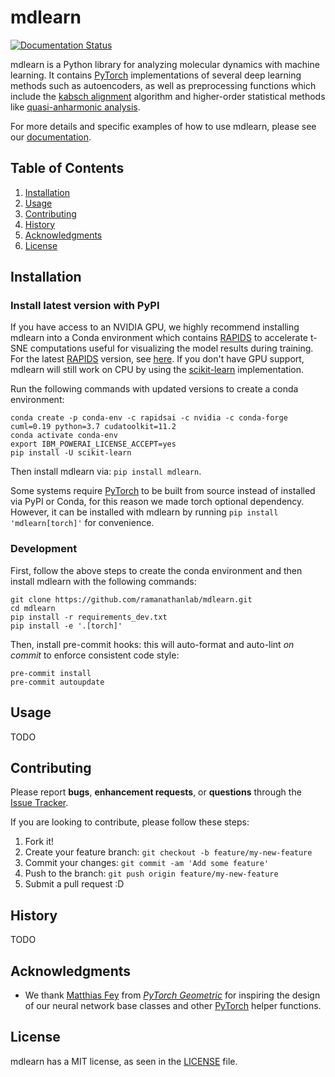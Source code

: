 # mdlearn

[![Documentation Status](https://readthedocs.org/projects/mdlearn/badge/?version=latest)](https://mdlearn.readthedocs.io/en/latest/?badge=latest)

mdlearn is a Python library for analyzing molecular dynamics with machine learning. It contains [PyTorch](https://pytorch.org/) implementations of several deep learning methods such as autoencoders, as well as preprocessing functions which include the [kabsch alignment](https://en.wikipedia.org/wiki/Kabsch_algorithm) algorithm and higher-order statistical methods like [quasi-anharmonic analysis](https://journals.plos.org/plosone/article?id=10.1371/journal.pone.0015827).

For more details and specific examples of how to use mdlearn, please see our [documentation](https://mdlearn.readthedocs.io/en/latest/).

## Table of Contents
1. [Installation](#installation)
2. [Usage](#usage)
3. [Contributing](#contributing)
4. [History](#history)
5. [Acknowledgments](#acknowledgments)
6. [License](#license)

## Installation

### Install latest version with PyPI 

If you have access to an NVIDIA GPU, we highly recommend installing mdlearn into a Conda environment which contains [RAPIDS](https://rapids.ai/) to accelerate t-SNE computations useful for visualizing the model results during training. For the latest [RAPIDS](https://rapids.ai/) version, see [here](https://rapids.ai/start.html#get-rapids). If you don't have GPU support, mdlearn will still work on CPU by using the [scikit-learn](https://scikit-learn.org/stable/) implementation.

Run the following commands with updated versions to create a conda environment:
```
conda create -p conda-env -c rapidsai -c nvidia -c conda-forge cuml=0.19 python=3.7 cudatoolkit=11.2
conda activate conda-env
export IBM_POWERAI_LICENSE_ACCEPT=yes
pip install -U scikit-learn
```

Then install mdlearn via: `pip install mdlearn`. 

Some systems require [PyTorch](https://pytorch.org/) to be built from source instead of installed via PyPI or Conda, for this reason we made torch optional dependency. However, it can be installed with mdlearn by running `pip install 'mdlearn[torch]'` for convenience.


### Development

First, follow the above steps to create the conda environment and then install mdlearn with the following commands:
```
git clone https://github.com/ramanathanlab/mdlearn.git
cd mdlearn
pip install -r requirements_dev.txt
pip install -e '.[torch]'
```

Then, install pre-commit hooks: this will auto-format and auto-lint _on commit_ to enforce consistent code style:

```
pre-commit install
pre-commit autoupdate
```

## Usage

TODO

## Contributing

Please report **bugs**, **enhancement requests**, or **questions** through the [Issue Tracker](https://github.com/ramanathanlab/mdlearn/issues).

If you are looking to contribute, please follow these steps:

1. Fork it!
2. Create your feature branch: `git checkout -b feature/my-new-feature`
3. Commit your changes: `git commit -am 'Add some feature'`
4. Push to the branch: `git push origin feature/my-new-feature`
5. Submit a pull request :D

## History

TODO

## Acknowledgments

- We thank [Matthias Fey](https://github.com/rusty1s) from [*PyTorch Geometric*](https://github.com/rusty1s/pytorch_geometric) for inspiring the design of our neural network base classes and other [PyTorch](https://pytorch.org/) helper functions.

## License

mdlearn has a MIT license, as seen in the [LICENSE](https://github.com/ramanathanlab/mdlearn/blob/main/LICENSE) file.

